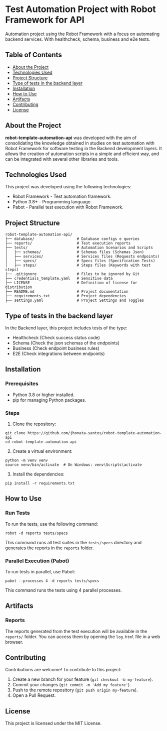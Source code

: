 # Test Automation Project with Robot Framework for API
Automation project using the Robot Framework with a focus on automating backend services. With healthcheck, schema, business and e2e tests.

## Table of Contents
- [About the Project](#about-the-project)
- [Technologies Used](#technologies-used)
- [Project Structure](#project-structure)
- [Type of tests in the backend layer](#type-of-tests-in-the-backend-layer)
- [Installation](#installation)
- [How to Use](#how-to-use)
- [Artifacts](#artifacts)
- [Contributing](#contributing)
- [License](#license)

## About the Project
**robot-template-automation-api** was developed with the aim of consolidating the knowledge obtained in studies on test automation with Robot Framework for software testing in the Backend development layers.
It allows the creation of automation scripts in a simple and efficient way, and can be integrated with several other libraries and tools.

## Technologies Used
This project was developed using the following technologies:

- Robot Framework - Test automation framework.
- Python 3.8+ - Programming language.
- Pabot - Parallel test execution with Robot Framework.

## Project Structure
```
robot-template-automation-api/
├── database/                   # Database configs e queries
├── reports/                    # Test execution reports
├── tests/                      # Automation Scenarios and Scripts  
│   ├── schemas/                # Schemas files (Schemas Json)
│   ├── services/               # Services files (Requests endpoints)
│   ├── specs/                  # Specs files (Specification Tests)
│   ├── steps/                  # Steps files (Keywords with test steps)
├── .gitignore                  # Files to be ignored by Git
├── credentials_template.yaml   # Sensitive data
├── LICENSE                     # Definition of license for distribution
├── README.md                   # Project documentation
├── requirements.txt            # Project dependencies
├── settings.yaml               # Project Settings and Toggles
```

## Type of tests in the backend layer
In the Backend layer, this project includes tests of the type:
- Healthcheck (Check success status code)
- Schema (Check the json schemas of the endpoints)
- Business (Check endpoint business rules)
- E2E (Check integrations between endpoints)

## Installation

### Prerequisites
- Python 3.8 or higher installed.
- pip for managing Python packages.

### Steps
1. Clone the repository:
```
git clone https://github.com/jhonata-santos/robot-template-automation-api
cd robot-template-automation-api
```
2. Create a virtual environment:
```
python -m venv venv
source venv/bin/activate  # On Windows: venv\Scripts\activate
```
3. Install the dependencies:
```
pip install -r requirements.txt
```

## How to Use

### Run Tests
To run the tests, use the following command:

```
robot -d reports tests/specs
```
This command runs all test suites in the ```tests/specs``` directory and generates the reports in the ```reports``` folder.

### Parallel Execution (Pabot)
To run tests in parallel, use Pabot:
```
pabot --processes 4 -d reports tests/specs
```
This command runs the tests using 4 parallel processes.

## Artifacts

### Reports
The reports generated from the test execution will be available in the ```reports/``` folder. You can access them by opening the ```log.html``` file in a web browser.

## Contributing
Contributions are welcome! To contribute to this project:

1. Create a new branch for your feature (```git checkout -b my-feature```).
2. Commit your changes (```git commit -m 'Add my feature'```).
3. Push to the remote repository (```git push origin my-feature```).
4. Open a Pull Request.

## License
This project is licensed under the MIT License.